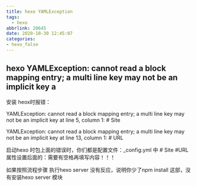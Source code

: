 ```yaml
---
title: hexo YAMLException
tags:
  - hexo
abbrlink: 20645
date: 2020-10-30 12:45:07
categories:
- hexo_false
---
```


## hexo YAMLException: cannot read a block mapping entry; a multi line key may not be an implicit key a



安装 heox时报错：



YAMLException: cannot read a block mapping entry; a multi line key may not be an implicit key at line 5, column 1: # Site



YAMLException: cannot read a block mapping entry; a multi line key may not be an implicit key at line 13, column 1: # URL



启动hexo 时包上面的错误时，你们都是配置文件：_config.yml  中 # Site #URL 属性设置后面的：需要有空格再填写内容！！！



如果按照流程步骤 执行hexo server 没有反应，说明你少了npm install  这部，没有安装hexo server 模块